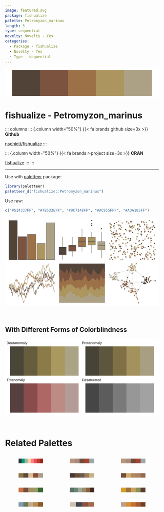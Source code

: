 ```yaml
---
image: featured.svg
package: fishualize
palette: Petromyzon_marinus
length: 5
type: sequential
novelty: Novelty - Yes
categories:
  - Package - fishualize
  - Novelty - Yes
  - Type - sequential
---
```


![](featured.svg)

# fishualize - Petromyzon_marinus 

::: columns
::: {.column width="50%"}
{{< fa brands github size=3x >}}
**Github**

[nschiett/fishualize](https://github.com/nschiett/fishualize)
:::

::: {.column width="50%"}
{{< fa brands r-project size=3x >}}
**CRAN**

[fishualize](https://CRAN.R-project.org/package=fishualize)
:::
:::

<hr> 

Use with [paletteer](https://emilhvitfeldt.github.io/paletteer/) package:

```r
library(paletteer)
paletteer_d("fishualize::Petromyzon_marinus")
```

Use raw:

```r
c("#514337FF", "#7B533EFF", "#9C7148FF", "#AC955FFF", "#ADA185FF")
``` 

![](examples.png) 

  <br>
  
  ## With Different Forms of Colorblindness
  
  ![](colorblind.svg) 

<br>

# Related Palettes

<div class="list" style="display: grid; grid-template-columns: auto auto auto;"> <figure class="figure">
<a href="../../awtools/a_palette/"> <img src="../../awtools/a_palette/featured.svg" style="width: 100%;" class="figure-img"></a>
</figure> <figure class="figure">
<a href="../../ButterflyColors/hamadryas_feronia/"> <img src="../../ButterflyColors/hamadryas_feronia/featured.svg" style="width: 100%;" class="figure-img"></a>
</figure> <figure class="figure">
<a href="../../ButterflyColors/hamadryas_feronia/"> <img src="../../ButterflyColors/hamadryas_feronia/featured.svg" style="width: 100%;" class="figure-img"></a>
</figure> <figure class="figure">
<a href="../../vangogh/Shoes/"> <img src="../../vangogh/Shoes/featured.svg" style="width: 100%;" class="figure-img"></a>
</figure> <figure class="figure">
<a href="../../colRoz/thylacine/"> <img src="../../colRoz/thylacine/featured.svg" style="width: 100%;" class="figure-img"></a>
</figure> <figure class="figure">
<a href="../../ButterflyColors/brassolis_sophorae/"> <img src="../../ButterflyColors/brassolis_sophorae/featured.svg" style="width: 100%;" class="figure-img"></a>
</figure> <figure class="figure">
<a href="../../calecopal/conifer/"> <img src="../../calecopal/conifer/featured.svg" style="width: 100%;" class="figure-img"></a>
</figure> <figure class="figure">
<a href="../../beyonce/X3/"> <img src="../../beyonce/X3/featured.svg" style="width: 100%;" class="figure-img"></a>
</figure> <figure class="figure">
<a href="../../vangogh/SunflowersLondon/"> <img src="../../vangogh/SunflowersLondon/featured.svg" style="width: 100%;" class="figure-img"></a>
</figure> <figure class="figure">
<a href="../../lisa/PaulCezanne/"> <img src="../../lisa/PaulCezanne/featured.svg" style="width: 100%;" class="figure-img"></a>
</figure> <figure class="figure">
<a href="../../rockthemes/swift/"> <img src="../../rockthemes/swift/featured.svg" style="width: 100%;" class="figure-img"></a>
</figure> <figure class="figure">
<a href="../../ButterflyColors/hylephila_phyleus/"> <img src="../../ButterflyColors/hylephila_phyleus/featured.svg" style="width: 100%;" class="figure-img"></a>
</figure> 
</div>
